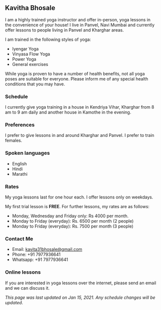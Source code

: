 ## Kavitha Bhosale

I am a highly trained yoga instructor and offer in-person, yoga lessons in the convenience of your house!
I live in Panvel, Navi Mumbai and currently offer lessons to people living in 
Panvel and Kharghar areas.

I am trained in the following styles of yoga:

* Iyengar Yoga
* Vinyasa Flow Yoga
* Power Yoga
* General exercises

While yoga is proven to have a number of health benefits, not all yoga
poses are suitable for everyone. Please inform me of any special health conditions that you may have.

### Schedule

I currently give yoga training in a house in Kendriya Vihar, Kharghar from 8 am to 9 am daily and another house in Kamothe in the evening.

### Preferences

I prefer to give lessons in and around Kharghar and Panvel.
I prefer to train females.

### Spoken languages

* English
* Hindi
* Marathi

### Rates

My yoga lessons last for one hour each. I offer lessons only on weekdays.

My first trial lesson is **FREE**. For further lessons, my rates are as follows:

* Monday, Wednesday and Friday only: Rs 4000 per month.
* Monday to Friday (everyday): Rs. 6500 per month (2 people)
* Monday to Friday (everyday): Rs. 7500 per month (3 people)

### Contact Me

* Email: kavita31bhosale@gmail.com
* Phone: +91 7977936641
* Whatsapp: +91 7977936641

### Online lessons

If you are interested in yoga lessons over the internet, please send
an email and we can discuss it.

*This page was last updated on Jan 15, 2021. Any schedule changes will be updated*.
